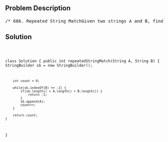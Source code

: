 <!--
<style>
  body { font-family: Arial, sans-serif; }
  .container { max-width: 700px; margin: 0 auto; padding: 10px; }
  .comment-block { background-color: #f9f9f9; padding: 10px; border-left: 5px solid #ccc; overflow-wrap: break-word; white-space: pre-wrap; }
  .code-block { background-color: #f4f4f4; padding: 10px; border: 1px solid #ddd; overflow-wrap: break-word; white-space: pre-wrap; }
</style>
-->

<div class='container'>
<h2>Problem Description</h2>
<div class='comment-block'>
<pre>
/* 686. Repeated String MatchGiven two strings A and B, find the minimum number of times A has to be repeated such that B is asubstring of it.If no such solution, return -1.For example, with A = "abcd" and B = "cdabcdab".Return 3, because by repeating A three times (“abcdabcdabcd”), B is a substring of it;and B is not a substring of A repeated two times ("abcdabcd").Note:The length of A and B will be between 1 and 10000.*//*解法： 因为A是循环(period)的， 如果把StringBuilder 不断叠加A知道长度大于A + B 长度 && 长度是A的倍数时，足以涵盖B中的所有循环节点， 若再不涵盖B, 就彻底没有B了*/</pre>
</div>

<h2>Solution</h2>
<div class='code-block'>
<pre><code class='language-java'>


class Solution {
    public int repeatedStringMatch(String A, String B) {
        StringBuilder sb = new StringBuilder();

        int count = 0;
        
        while(sb.indexOf(B) == -1) {
            if(sb.length() > A.length() + B.length()) {
                return -1;
            }
            sb.append(A);
            count++;
        }
        
        return count;
    }
}</code></pre>
</div>
</div>
